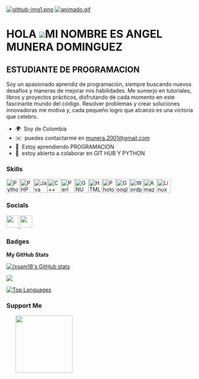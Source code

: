 [![github-img1.png](https://i.postimg.cc/jSGPVBMP/github-img1.png)](https://postimg.cc/SnfJC1Fx)
[![animado.gif](https://i.postimg.cc/QVZZZ8Kv/animado.gif)](https://postimg.cc/SYdvWprG)

HOLA ![](https://user-images.githubusercontent.com/18350557/176309783-0785949b-9127-417c-8b55-ab5a4333674e.gif)MI NOMBRE ES ANGEL MUNERA DOMINGUEZ
==============================================================================================================================================

ESTUDIANTE DE PROGRAMACION
--------------------------

Soy un apasionado aprendiz de programación, siempre buscando nuevos desafíos y maneras de mejorar mis habilidades. Me sumerjo en tutoriales, libros y proyectos prácticos, disfrutando de cada momento en este fascinante mundo del código. Resolver problemas y crear soluciones innovadoras me motiva y, cada pequeño logro que alcanzo es una victoria que celebro.

* 🌍  Soy de Colombia
* ✉️  puedes contactarme en [munera.2001@gmail.com](mailto:munera.2001@gmail.com)
* 🧠  Estoy aprendiendo PROGRAMACION
* 🤝  estoy abierto a colaborar en GIT HUB Y PYTHON

### Skills


<p align="left">
<a href="https://www.python.org/" target="_blank" rel="noreferrer"><img src="https://raw.githubusercontent.com/danielcranney/readme-generator/main/public/icons/skills/python-colored.svg" width="36" height="36" alt="Python" /></a><a href="https://www.php.net/" target="_blank" rel="noreferrer"><img src="https://raw.githubusercontent.com/danielcranney/readme-generator/main/public/icons/skills/php-colored.svg" width="36" height="36" alt="PHP" /></a><a href="https://www.oracle.com/java/" target="_blank" rel="noreferrer"><img src="https://raw.githubusercontent.com/danielcranney/readme-generator/main/public/icons/skills/java-colored.svg" width="36" height="36" alt="Java" /></a><a href="https://docs.microsoft.com/en-us/cpp/?view=msvc-170" target="_blank" rel="noreferrer"><img src="https://raw.githubusercontent.com/danielcranney/readme-generator/main/public/icons/skills/cplusplus-colored.svg" width="36" height="36" alt="C++" /></a><a href="https://www.perl.org/" target="_blank" rel="noreferrer"><img src="https://raw.githubusercontent.com/danielcranney/readme-generator/main/public/icons/skills/perl-colored.svg" width="36" height="36" alt="Perl" /></a><a href="https://www.gnu.org/software/bash/" target="_blank" rel="noreferrer"><img src="https://raw.githubusercontent.com/danielcranney/readme-generator/main/public/icons/skills/gnubash.svg" width="36" height="36" alt="GNU Bash" /></a><a href="https://developer.mozilla.org/en-US/docs/Glossary/HTML5" target="_blank" rel="noreferrer"><img src="https://raw.githubusercontent.com/danielcranney/readme-generator/main/public/icons/skills/html5-colored.svg" width="36" height="36" alt="HTML5" /></a><a href="https://www.adobe.com/uk/products/photoshop.html" target="_blank" rel="noreferrer"><img src="https://raw.githubusercontent.com/danielcranney/readme-generator/main/public/icons/skills/photoshop-colored-dark.svg" width="36" height="36" alt="Photoshop" /></a><a href="https://cloud.google.com/" target="_blank" rel="noreferrer"><img src="https://raw.githubusercontent.com/danielcranney/readme-generator/main/public/icons/skills/googlecloud-colored.svg" width="36" height="36" alt="Google Cloud" /></a><a href="https://wordpress.com" target="_blank" rel="noreferrer"><img src="https://raw.githubusercontent.com/danielcranney/readme-generator/main/public/icons/skills/wordpress-colored.svg" width="36" height="36" alt="Wordpress" /></a><a href="https://aws.amazon.com" target="_blank" rel="noreferrer"><img src="https://raw.githubusercontent.com/danielcranney/readme-generator/main/public/icons/skills/aws-colored-dark.svg" width="36" height="36" alt="Amazon Web Services" /></a><a href="https://www.linux.org" target="_blank" rel="noreferrer"><img src="https://raw.githubusercontent.com/danielcranney/readme-generator/main/public/icons/skills/linux-colored.svg" width="36" height="36" alt="Linux" /></a>
</p>


### Socials

<p align="left"> <a href="https://www.github.com//xsam18" target="_blank" rel="noreferrer"> <picture> <source media="(prefers-color-scheme: dark)" srcset="https://raw.githubusercontent.com/danielcranney/readme-generator/main/public/icons/socials/github-dark.svg" /> <source media="(prefers-color-scheme: light)" srcset="https://raw.githubusercontent.com/danielcranney/readme-generator/main/public/icons/socials/github.svg" /> <img src="https://raw.githubusercontent.com/danielcranney/readme-generator/main/public/icons/socials/github.svg" width="32" height="32" /> </picture> </a> <a href="https://www.linkedin.com/in/miguel-angel-munera-a0a561262" target="_blank" rel="noreferrer"> <picture> <source media="(prefers-color-scheme: dark)" srcset="https://raw.githubusercontent.com/danielcranney/readme-generator/main/public/icons/socials/linkedin-dark.svg" /> <source media="(prefers-color-scheme: light)" srcset="https://raw.githubusercontent.com/danielcranney/readme-generator/main/public/icons/socials/linkedin.svg" /> <img src="https://raw.githubusercontent.com/danielcranney/readme-generator/main/public/icons/socials/linkedin.svg" width="32" height="32" /> </picture> </a></p>

### Badges

<b>My GitHub Stats</b>

<a href="http://www.github.com//xsam18"><img src="https://github-readme-stats.vercel.app/api?username=/xsam18&show_icons=true&hide=&count_private=true&title_color=ffffff&text_color=84cc16&icon_color=f97316&bg_color=7f1d1d&hide_border=true&show_icons=true" alt="/xsam18's GitHub stats" /></a>

<a href="http://www.github.com//xsam18"><img src="https://github-readme-streak-stats.herokuapp.com/?user=/xsam18&stroke=84cc16&background=7f1d1d&ring=ffffff&fire=ffffff&currStreakNum=84cc16&currStreakLabel=ffffff&sideNums=84cc16&sideLabels=84cc16&dates=84cc16&hide_border=true" /></a>

<a href="https://github.com//xsam18" align="left"><img src="https://github-readme-stats.vercel.app/api/top-langs/?username=/xsam18&langs_count=10&title_color=ffffff&text_color=84cc16&icon_color=f97316&bg_color=7f1d1d&hide_border=true&locale=en&custom_title=Top%20%Languages" alt="Top Languages" /></a>

### Support Me

<ul style="list-style-type: none; margin: 0;">

<li style="display: inline-block; margin-right: 0.25rem;"><a href="https://www.buymeacoffee.com/xsam18"><img src="https://cdn.buymeacoffee.com/buttons/v2/default-yellow.png" width="150"/></a></li>

</ul>

